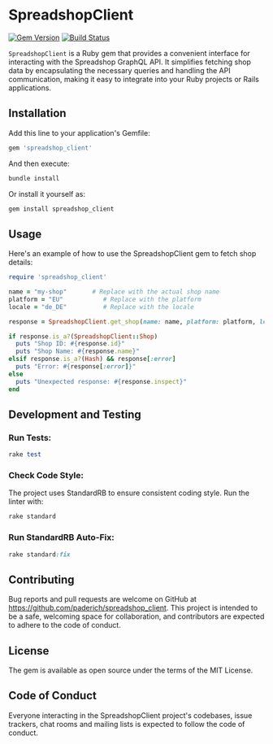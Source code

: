 # SpreadshopClient

[![Gem Version](https://badge.fury.io/rb/spreadshop_client.svg?icon=si%3Arubygems)](https://badge.fury.io/rb/spreadshop_client)
[![Build Status](https://github.com/paderich/spreadshop_client/actions/workflows/main.yml/badge.svg)](https://github.com/paderich/spreadshop_client/actions)

`SpreadshopClient` is a Ruby gem that provides a convenient interface for interacting with the Spreadshop GraphQL API. It simplifies fetching shop data by encapsulating the necessary queries and handling the API communication, making it easy to integrate into your Ruby projects or Rails applications.

## Installation

Add this line to your application's Gemfile:
```ruby
gem 'spreadshop_client'
```

And then execute:
```ruby
bundle install
```

Or install it yourself as:
```ruby
gem install spreadshop_client
```
## Usage
Here's an example of how to use the SpreadshopClient gem to fetch shop details:
```ruby
require 'spreadshop_client'

name = "my-shop"       # Replace with the actual shop name
platform = "EU"           # Replace with the platform
locale = "de_DE"          # Replace with the locale

response = SpreadshopClient.get_shop(name: name, platform: platform, locale: locale)

if response.is_a?(SpreadshopClient::Shop)
  puts "Shop ID: #{response.id}"
  puts "Shop Name: #{response.name}"
elsif response.is_a?(Hash) && response[:error]
  puts "Error: #{response[:error]}"
else
  puts "Unexpected response: #{response.inspect}"
end
```

## Development and Testing
### Run Tests:
```ruby
rake test
```

### Check Code Style:

The project uses StandardRB to ensure consistent coding style. Run the linter with:
```ruby
rake standard
```
### Run StandardRB Auto-Fix:
```ruby
rake standard:fix
```




## Contributing
Bug reports and pull requests are welcome on GitHub at https://github.com/paderich/spreadshop_client. This project is intended to be a safe, welcoming space for collaboration, and contributors are expected to adhere to the code of conduct.

## License
The gem is available as open source under the terms of the MIT License.

## Code of Conduct
Everyone interacting in the SpreadshopClient project's codebases, issue trackers, chat rooms and mailing lists is expected to follow the code of conduct.